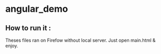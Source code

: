 # angular_demo

## How to run it :
Theses files ran on Firefow without local server.
Just open main.html & enjoy.
